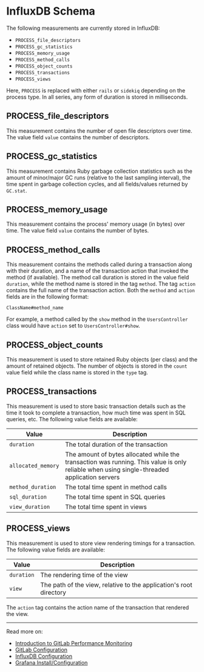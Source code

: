# InfluxDB Schema

The following measurements are currently stored in InfluxDB:

- `PROCESS_file_descriptors`
- `PROCESS_gc_statistics`
- `PROCESS_memory_usage`
- `PROCESS_method_calls`
- `PROCESS_object_counts`
- `PROCESS_transactions`
- `PROCESS_views`

Here, `PROCESS` is replaced with either `rails` or `sidekiq` depending on the
process type. In all series, any form of duration is stored in milliseconds.

## PROCESS_file_descriptors

This measurement contains the number of open file descriptors over time. The
value field `value` contains the number of descriptors.

## PROCESS_gc_statistics

This measurement contains Ruby garbage collection statistics such as the amount
of minor/major GC runs (relative to the last sampling interval), the time spent
in garbage collection cycles, and all fields/values returned by `GC.stat`.

## PROCESS_memory_usage

This measurement contains the process' memory usage (in bytes) over time. The
value field `value` contains the number of bytes.

## PROCESS_method_calls

This measurement contains the methods called during a transaction along with
their duration, and a name of the transaction action that invoked the method (if
available). The method call duration is stored in the value field `duration`,
while the method name is stored in the tag `method`. The tag `action` contains
the full name of the transaction action. Both the `method` and `action` fields
are in the following format:

```
ClassName#method_name
```

For example, a method called by the `show` method in the `UsersController` class
would have `action` set to `UsersController#show`.

## PROCESS_object_counts

This measurement is used to store retained Ruby objects (per class) and the
amount of retained objects. The number of objects is stored in the `count` value
field while the class name is stored in the `type` tag.

## PROCESS_transactions

This measurement is used to store basic transaction details such as the time it
took to complete a transaction, how much time was spent in SQL queries, etc. The
following value fields are available:

| Value | Description |
| ----- | ----------- |
| `duration`  | The total duration of the transaction |
| `allocated_memory` | The amount of bytes allocated while the transaction was running. This value is only reliable when using single-threaded application servers |
| `method_duration` | The total time spent in method calls |
| `sql_duration` | The total time spent in SQL queries |
| `view_duration` | The total time spent in views |

## PROCESS_views

This measurement is used to store view rendering timings for a transaction. The
following value fields are available:

| Value | Description |
| ----- | ----------- |
| `duration` | The rendering time of the view |
| `view` | The path of the view, relative to the application's root directory |

The `action` tag contains the action name of the transaction that rendered the
view.

---

Read more on:

- [Introduction to GitLab Performance Monitoring](introduction.md)
- [GitLab Configuration](gitlab_configuration.md)
- [InfluxDB Configuration](influxdb_configuration.md)
- [Grafana Install/Configuration](grafana_configuration.md)
